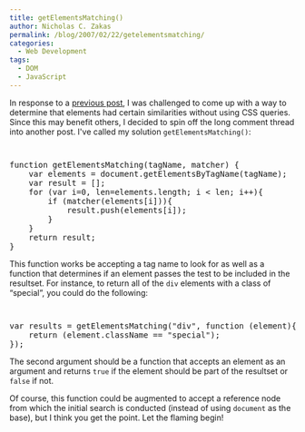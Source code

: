 ```yaml
---
title: getElementsMatching()
author: Nicholas C. Zakas
permalink: /blog/2007/02/22/getelementsmatching/
categories:
  - Web Development
tags:
  - DOM
  - JavaScript
---
```

In response to a <a title="What's the deal with CSS query engines?" rel="external" href="{{site.url}}/archive/2007/2/421#comments">previous post</a>, I was challenged to come up with a way to determine that elements had certain similarities without using CSS queries. Since this may benefit others, I decided to spin off the long comment thread into another post. I've called my solution `getElementsMatching()`:

<code class="block"> </code>

<pre>function getElementsMatching(tagName, matcher) {
    var elements = document.getElementsByTagName(tagName);
    var result = [];
    for (var i=0, len=elements.length; i &lt; len; i++){
        if (matcher(elements[i])){
            result.push(elements[i]);
        }
    }
    return result;
}</pre>

This function works be accepting a tag name to look for as well as a function that determines if an element passes the test to be included in the resultset. For instance, to return all of the `div` elements with a class of &#8220;special&#8221;, you could do the following:

<code class="block"> </code>

<pre>var results = getElementsMatching("div", function (element){
    return (element.className == "special");
});</pre>

The second argument should be a function that accepts an element as an argument and returns `true` if the element should be part of the resultset or `false` if not.

Of course, this function could be augmented to accept a reference node from which the initial search is conducted (instead of using `document` as the base), but I think you get the point. Let the flaming begin!
